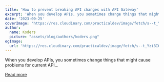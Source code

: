 ```yaml
---
title: 'How to prevent breaking API changes with API Gateway'
excerpt: 'When you develop APIs, you sometimes change things that might cause problems for current API...'
date: '2023-09-25'
coverImage: 'https://res.cloudinary.com/practicaldev/image/fetch/s--t_Yzi3IG--/c_imagga_scale,f_auto,fl_progressive,h_420,q_auto,w_1000/https://dev-to-uploads.s3.amazonaws.com/uploads/articles/a3bx8fj8xcl6w55g2cyb.png'
author:
  name: Koders
  picture: "assets/blog/authors/koders.png"
ogImage:
  url: 'https://res.cloudinary.com/practicaldev/image/fetch/s--t_Yzi3IG--/c_imagga_scale,f_auto,fl_progressive,h_420,q_auto,w_1000/https://dev-to-uploads.s3.amazonaws.com/uploads/articles/a3bx8fj8xcl6w55g2cyb.png'
---
```


When you develop APIs, you sometimes change things that might cause problems for current API...

[Read more](https://dev.to/apisix/how-to-prevent-breaking-api-changes-with-api-gateway-13ca)

